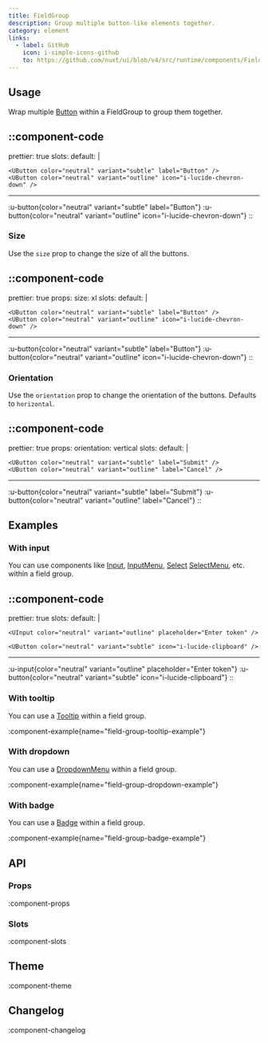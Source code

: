 ```yaml
---
title: FieldGroup
description: Group multiple button-like elements together.
category: element
links:
  - label: GitHub
    icon: i-simple-icons-github
    to: https://github.com/nuxt/ui/blob/v4/src/runtime/components/FieldGroup.vue
---
```


## Usage

Wrap multiple [Button](/components/button) within a FieldGroup to group them together.

::component-code
---
prettier: true
slots:
  default: |

    <UButton color="neutral" variant="subtle" label="Button" />
    <UButton color="neutral" variant="outline" icon="i-lucide-chevron-down" />
---
:u-button{color="neutral" variant="subtle" label="Button"}
:u-button{color="neutral" variant="outline" icon="i-lucide-chevron-down"}
::

### Size

Use the `size` prop to change the size of all the buttons.

::component-code
---
prettier: true
props:
  size: xl
slots:
  default: |

    <UButton color="neutral" variant="subtle" label="Button" />
    <UButton color="neutral" variant="outline" icon="i-lucide-chevron-down" />
---
:u-button{color="neutral" variant="subtle" label="Button"}
:u-button{color="neutral" variant="outline" icon="i-lucide-chevron-down"}
::

### Orientation

Use the `orientation` prop to change the orientation of the buttons. Defaults to `horizontal`.

::component-code
---
prettier: true
props:
  orientation: vertical
slots:
  default: |

    <UButton color="neutral" variant="subtle" label="Submit" />
    <UButton color="neutral" variant="outline" label="Cancel" />
---
:u-button{color="neutral" variant="subtle" label="Submit"}
:u-button{color="neutral" variant="outline" label="Cancel"}
::

## Examples

### With input

You can use components like [Input](/components/input), [InputMenu](/components/input-menu), [Select](/components/select) [SelectMenu](/components/select-menu), etc. within a field group.

::component-code
---
prettier: true
slots:
  default: |

    <UInput color="neutral" variant="outline" placeholder="Enter token" />

    <UButton color="neutral" variant="subtle" icon="i-lucide-clipboard" />
---
:u-input{color="neutral" variant="outline" placeholder="Enter token"}
:u-button{color="neutral" variant="subtle" icon="i-lucide-clipboard"}
::

### With tooltip

You can use a [Tooltip](/components/tooltip) within a field group.

:component-example{name="field-group-tooltip-example"}

### With dropdown

You can use a [DropdownMenu](/components/dropdown-menu) within a field group.

:component-example{name="field-group-dropdown-example"}

### With badge

You can use a [Badge](/components/badge) within a field group.

:component-example{name="field-group-badge-example"}

## API

### Props

:component-props

### Slots

:component-slots

## Theme

:component-theme

## Changelog

:component-changelog
